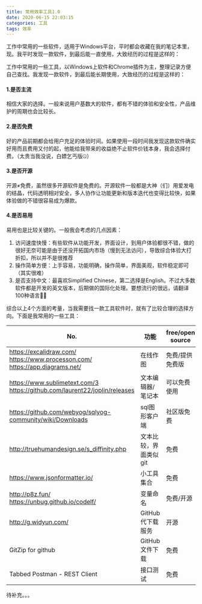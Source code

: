 ```yaml
---
title: 常用效率工具1.0
date: 2020-06-15 22:03:15
categories: 工具
tags: 效率
---
```


工作中常用的一些软件，适用于Windows平台，平时都会收藏在我的笔记本里，现。我平时发现一款软件，到最后能一直使用，大致经历的过程是这样的：

工作中常用的一些工具，以Windows上软件和Chrome插件为主，整理记录方便自己查找。我发现一款软件，到最后能长期使用，大致经历的过程是这样的：

#### 1.是否主流

相信大家的选择。一般来说用户基数大的软件，都有不错的体验和安全性，产品维护的周期也会比较长。

#### 2.是否免费

好的产品前期都会给用户充足的体验时间。如果使用一段时间我发现这款软件确实好用而且费用又付的起，他能给我带来的收益绝不止软件价钱本身，我会选择付费。（太贵当我没说，白嫖乞丐版🤐）

#### 3.是否开源

开源≠免费，虽然很多开源软件是免费的。开源软件一般都是大神（们）用爱发电的结晶，代码透明相对安全，多人协作让功能更新和版本迭代也变得比较快，如果体验做的不错很容易成为爆款。

#### 4.是否易用

易用也是比较关键的。一般我会考虑的几点因素：

1. 访问速度快慢：有些软件从功能开发，界面设计，到用户体验都很不错，做的很好无奈可能是由于还没开拓国内市场（慢到无法访问），导致综合体验大打折扣，所以并不是很推荐
2. 操作简单方便：上手容易，功能明确，操作简单，界面美观，软件稳定即可（其实很难）
3. 是否支持中文：最喜欢Simplified Chinese，第二选择是English。不过大多数软件都是开发的英文版本，后期做的国际化处理。要想流行的很远，请翻译100种语言👩‍🎓

综合以上4个方面的考量，当我需要找一款工具软件时，就有了比较合理的选择方向。下面是我常用的一些工具：

| No.                                                          | 功能                  | free/open source | 备注 |
| ------------------------------------------------------------ | --------------------- | ---------------- | ---- |
| https://excalidraw.com/<br/>https://www.processon.com/<br/>https://app.diagrams.net/ | 在线作图              | 免费/提供免费版  | 网站 |
| https://www.sublimetext.com/3<br/>https://github.com/laurent22/joplin/releases | 文本编辑器/笔记本     | 可以免费使用     | 软件 |
| https://github.com/webyog/sqlyog-community/wiki/Downloads    | sql图形客户端         | 社区版免费       | 软件 |
| http://truehumandesign.se/s_diffinity.php                    | 文本比较，界面类似git | 免费             | 软件 |
| https://www.jsonformatter.io/                                | 小工具集合            | 免费             | 网站 |
| http://p8z.fun/<br/>https://unbug.github.io/codelf/          | 变量命名              | 免费/开源        | 网站 |
| http://g.widyun.com/                                         | GitHub代下载服务      | 开源             | 网站 |
| GitZip for github                                            | GitHub文件下载        | 免费             | 插件 |
| Tabbed Postman - REST Client                                 | 接口测试              | 免费             | 插件 |

待补充。。。